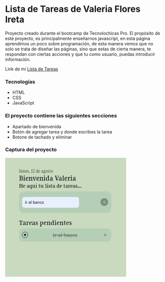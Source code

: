 # Lista de Tareas de Valeria Flores Ireta

Proyecto creado durante el bootcamp de Tecnolochicas Pro. El propósito de este proyecto, es principalmente enseñarnos javascript, en esta página aprendimos un poco sobre programación, de esta manera vemos que no solo se trata de diseñar las páginas, sino que estas de cierta manera, te respondan con ciertas acciones y que tu como usuario, puedas introducir información. 

Link de mi [Lista de Tareas](pinterest-clon-flame.vercel.app)

### Tecnologías
* HTML
* CSS
* JavaScript

### El proyecto contiene las siguientes secciones
* Apartado de bienvenida
* Botón de agregar tarea y donde escribes la tarea
* Botone de tachado y eliminar

### Captura del proyecto
![Captura](/img/lista.png)
